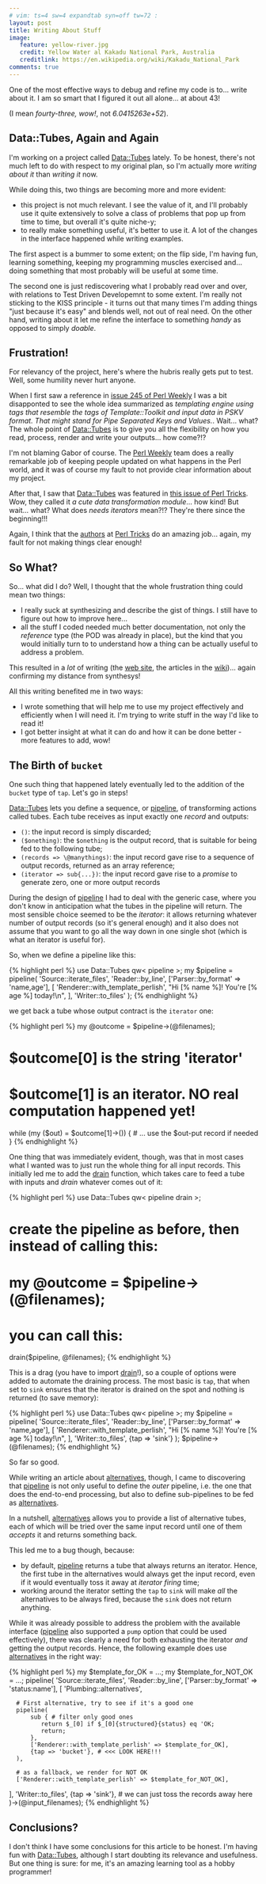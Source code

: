 ```yaml
---
# vim: ts=4 sw=4 expandtab syn=off tw=72 :
layout: post
title: Writing About Stuff
image:
   feature: yellow-river.jpg
   credit: Yellow Water al Kakadu National Park, Australia
   creditlink: https://en.wikipedia.org/wiki/Kakadu_National_Park
comments: true
---
```


One of the most effective ways to debug and refine my code is to...
write about it. I am so smart that I figured it out all alone... at
about 43!

(I mean *fourty-three, wow!*, not *6.0415263e+52*).

## Data::Tubes, Again and Again

I'm working on a project called [Data::Tubes][] lately. To be honest,
there's not much left to do with respect to my original plan, so I'm
actually more *writing about it* than *writing it* now.

While doing this, two things are becoming more and more evident:

- this project is not much relevant. I see the value of it, and I'll
  probably use it quite extensively to solve a class of problems that
  pop up from time to time, but overall it's quite niche-y;
- to really make something useful, it's better to use it. A lot of the
  changes in the interface happened while writing examples.

The first aspect is a bummer to some extent; on the flip side, I'm
having fun, learning something, keeping my programming muscles exercised
and... doing something that most probably will be useful at some time.

The second one is just rediscovering what I probably read over and over,
with relations to Test Driven Developemnt to some extent. I'm really not
sticking to the KISS principle - it turns out that many times I'm adding
things "just because it's easy" and blends well, not out of real need.
On the other hand, writing about it let me refine the interface to
something *handy* as opposed to simply *doable*.

## Frustration!

For relevancy of the project, here's where the hubris really gets put to
test. Well, some humility never hurt anyone.

When I first saw a reference in [issue 245 of Perl Weekly][perlweekly] I
was a bit disapponted to see the whole idea summarized as *templating
engine using tags that resemble the tags of Template::Toolkit and input
data in PSKV format. That might stand for Pipe Separated Keys and
Values.*. Wait... what? The whole point of [Data::Tubes][] is to give
you all the flexibility on how you read, process, render and write your
outputs... how come?!?

I'm not blaming Gabor of course. The [Perl Weekly][pw] team does a
really remarkable job of keeping people updated on what happens in the
Perl world, and it was of course my fault to not provide clear
information about my project.

After that, I saw that [Data::Tubes][] was featured in [this issue of
Perl Tricks][perltricks]. Wow, they called it *a cute data
transformation module*... how kind! But wait... what? What does *needs
iterators* mean?!? They're there since the beginning!!!

Again, I think that the [authors][ptauth] at [Perl Tricks][pt] do an
amazing job... again, my fault for not making things clear enough!

## So What?

So... what did I do? Well, I thought that the whole frustration thing
could mean two things:

- I really suck at synthesizing and describe the gist of things. I still
  have to figure out how to improve here...
- all the stuff I coded needed much better documentation, not only the
  *reference* type (the POD was already in place), but the kind that you
  would initially turn to to understand how a thing can be actually
  useful to address a problem.

This resulted in a *lot* of writing (the [web site][Data::Tubes], the
articles in the [wiki][])... again confirming my distance from
synthesys!

All this writing benefited me in two ways:

- I wrote something that will help me to use my project effectively and
  efficiently when I will need it. I'm trying to write stuff in the way
  I'd like to read it!
- I got better insight at what it can do and how it can be done better -
  more features to add, wow!

## The Birth of `bucket`

One such thing that happened lately eventually led to the addition of
the `bucket` type of `tap`. Let's go in steps!

[Data::Tubes][] lets you define a sequence, or [pipeline][], of
transforming actions called tubes. Each tube receives as input exactly
one *record* and outputs:

- `()`: the input record is simply discarded;
- `($onething)`: the `$onething` is the output record, that is suitable
  for being fed to the following tube;
- `(records => \@manythings)`: the input record gave rise to a sequence
  of output records, returned as an array reference;
- `(iterator => sub{...})`: the input record gave rise to a *promise* to
  generate zero, one or more output records

During the design of [pipeline][] I had to deal with the generic case,
where you don't know in anticipation what the tubes in the pipeline will
return. The most sensible choice seemed to be the *iterator*: it allows
returning whatever number of output records (so it's general enough) and
it also does not assume that you want to go all the way down in one
single shot (which is what an iterator is useful for).

So, when we define a pipeline like this:

{% highlight perl %}
use Data::Tubes qw< pipeline >;
my $pipeline = pipeline(
   'Source::iterate_files',
   'Reader::by_line',
   ['Parser::by_format' => 'name,age'],
   [
      'Renderer::with_template_perlish',
      "Hi [% name %]! You're [% age %] today!\n",
   ],
   'Writer::to_files'
);
{% endhighlight %}

we get back a tube whose output contract is the `iterator` one:

{% highlight perl %}
my @outcome = $pipeline->(\@filenames);
# $outcome[0] is the string 'iterator'
# $outcome[1] is an iterator. NO real computation happened yet!

while (my ($out) = $outcome[1]->()) {
    # ... use the $out-put record if needed
}
{% endhighlight %}

One thing that was immediately evident, though, was that in most cases
what I wanted was to just run the whole thing for all input records.
This initially led me to add the [drain][] function, which takes care to
feed a tube with inputs and *drain* whatever comes out of it:

{% highlight perl %}
use Data::Tubes qw< pipeline drain >;

# create the pipeline as before, then instead of calling this:
#    my @outcome = $pipeline->(\@filenames);
# you can call this:
drain($pipeline, \@filenames);
{% endhighlight %}

This is a drag (you have to import [drain]!), so a couple of options
were added to automate the draining process. The most basic is `tap`,
that when set to `sink` ensures that the iterator is drained on the spot
and nothing is returned (to save memory):

{% highlight perl %}
use Data::Tubes qw< pipeline >;
my $pipeline = pipeline(
   'Source::iterate_files',
   'Reader::by_line',
   ['Parser::by_format' => 'name,age'],
   [
      'Renderer::with_template_perlish',
      "Hi [% name %]! You're [% age %] today!\n",
   ],
   'Writer::to_files',
   {tap => 'sink'}
);
$pipeline->(\@filenames);
{% endhighlight %}

So far so good.

While writing an article about [alternatives], though, I came to
discovering that [pipeline][] is not only useful to define the *outer*
pipeline, i.e. the one that does the end-to-end processing, but also to
define sub-pipelines to be fed as [alternatives][].

In a nutshell, [alternatives][] allows you to provide a list of
alternative tubes, each of which will be tried over the same input
record until one of them *accepts* it and returns something back.

This led me to a bug though, because:

- by default, [pipeline][] returns a tube that always returns an
  iterator. Hence, the first tube in the alternatives would always get
  the input record, even if it would eventually toss it away at
  *iterator firing* time;
- working around the iterator setting the `tap` to `sink` will make
  *all* the alternatives to be always fired, because the `sink` does not
  return anything.

While it was already possible to address the problem with the available
interface ([pipeline][] also supported a `pump` option that could be
used effectively), there was clearly a need for both exhausting the
iterator *and* getting the output records. Hence, the following example
does use [alternatives][] in the right way:

{% highlight perl %}
my $template_for_OK = ...;
my $template_for_NOT_OK = ...;
pipeline(
   'Source::iterate_files',
   'Reader::by_line',
   ['Parser::by_format' => 'status:name'],
   [
      'Plumbing::alternatives',
    
      # First alternative, try to see if it's a good one
      pipeline(
          sub { # filter only good ones
             return $_[0] if $_[0]{structured}{status} eq 'OK;
             return;
          },
          ['Renderer::with_template_perlish' => $template_for_OK],
          {tap => 'bucket'}, # <<< LOOK HERE!!!
      ),
    
      # as a fallback, we render for NOT OK
      ['Renderer::with_template_perlish' => $template_for_NOT_OK],
   ],
   'Writer::to_files',
   {tap => 'sink'}, # we can just toss the records away here
)->(\@input_filenames);
{% endhighlight %}

## Conclusions?

I don't think I have some conclusions for this article to be honest. I'm
having fun with [Data::Tubes][], although I start doubting its relevance
and usefulness. But one thing is sure: for me, it's an amazing learning
tool as a hobby programmer!


[Data::Tubes]: http://github.polettix.it/Data-Tubes/
[pipeline]: https://metacpan.org/pod/Data::Tubes#pipeline
[drain]: https://metacpan.org/pod/Data::Tubes#drain
[alternatives]: https://metacpan.org/pod/Data::Tubes::Plugin::Plumbing#alternatives
[fallback]: https://metacpan.org/pod/Data::Tubes::Plugin::Plumbing#fallback
[perlweekly]: http://perlweekly.com/archive/245.html
[pw]: http://perlweekly.com/
[perltricks]: http://perltricks.com/article/what-s-new-on-cpan---march-2016/
[pt]: http://perltricks.com/
[ptauth]: http://perltricks.com/authors/
[wiki]: https://github.com/polettix/Data-Tubes/wiki

